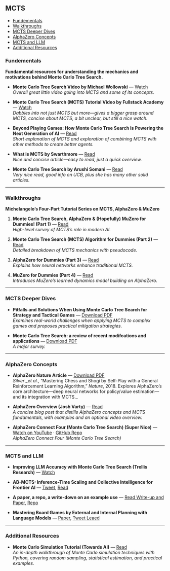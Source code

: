 ## MCTS

- [Fundementals](#fundementals)
- [Walkthroughs](#walkthroughs)
- [MCTS Deeper Dives](#mcts-deeper-dives)
- [AlphaZero Concepts](#alphazero-concepts)
- [MCTS and LLM](#mcts-and-llm)
- [Additional Resources](#additional-resources)

### Fundementals

**Fundamental resources for understanding the mechanics and motivations behind Monte Carlo Tree Search.**

- **Monte Carlo Tree Search Video by Michael Wollowski** — [Watch](https://www.youtube.com/watch?v=99gPnlfr7Jo)  
  _Overall great little video going into MCTS and some of its concepts._

- **Monte Carlo Tree Search (MCTS) Tutorial Video by Fullstack Academy** — [Watch](https://www.youtube.com/watch?v=99gPnlfr7Jo)  
  _Dabbles into not just MCTS but more—gives a bigger grasp around MCTS, concise about MCTS, a bit unclear, but still a nice watch._

- **Beyond Playing Games: How Monte Carlo Tree Search Is Powering the Next Generation of AI** — [Read](https://medium.com/data-science-collective/beyond-the-game-board-how-monte-carlo-tree-search-is-powering-the-next-generation-of-ai-a796994e2743)  
  _Short explanation of MCTS and exploration of combining MCTS with other methods to create better agents._

- **What is MCTS by Swarthmore** — [Read](https://www.cs.swarthmore.edu/~mitchell/classes/cs63/f20/reading/mcts.html)  
  _Nice and concise article—easy to read, just a quick overview._

- **Monte Carlo Tree Search by Arushi Somani** — [Read](https://www.amks.me/notes/mcts/)  
  _Very nice read, good info on UCB, plus she has many other solid articles._

---

### Walkthroughs

**Michelangelo’s Four-Part Tutorial Series on MCTS, AlphaZero & MuZero**

1. **Monte Carlo Tree Search, AlphaZero & (Hopefully) MuZero for Dummies! (Part 1)** — [Read](https://medium.com/@_michelangelo_/monte-carlo-tree-search-mcts-and-hopefully-muzero-for-dummies-11ad5d95d9d8)  
   _High-level survey of MCTS’s role in modern AI._

2. **Monte Carlo Tree Search (MCTS) Algorithm for Dummies (Part 2)** — [Read](https://medium.com/@_michelangelo_/monte-carlo-tree-search-mcts-algorithm-for-dummies-74b2bae53bfa)  
   _Detailed breakdown of MCTS mechanics with pseudocode._

3. **AlphaZero for Dummies (Part 3)** — [Read](https://medium.com/@_michelangelo_/alphazero-for-dummies-5bcc713fc9c6)  
   _Explains how neural networks enhance traditional MCTS._

4. **MuZero for Dummies (Part 4)** — [Read](https://medium.com/@_michelangelo_/muzero-for-dummies-28fa076e781e)  
   _Introduces MuZero’s learned dynamics model building on AlphaZero._

---

### MCTS Deeper Dives

- **Pitfalls and Solutions When Using Monte Carlo Tree Search for Strategy and Tactical Games** — [Download PDF](https://www.gameaipro.com/GameAIPro3/GameAIPro3_Chapter28_Pitfalls_and_Solutions_When_Using_Monte_Carlo_Tree_Search_for_Strategy_and_Tactical_Games.pdf)  
  _Examines real-world challenges when applying MCTS to complex games and proposes practical mitigation strategies._

- **Monte Carlo Tree Search: a review of recent modifcations
  and applications** — [Download PDF](https://link.springer.com/article/10.1007/s10462-022-10228-y?utm_source=chatgpt.com)  
   _A major survey._

---

### AlphaZero Concepts

- **AlphaZero Nature Article** — [Download PDF](https://www.nature.com/articles/nature24270.epdf?author_access_token=VJXbVjaSHxFoctQQ4p2k4tRgN0jAjWel9jnR3ZoTv0PVW4gB86EEpGqTRDtpIz-2rmo8-KG06gqVobU5NSCFeHILHcVFUeMsbvwS-lxjqQGg98faovwjxeTUgZAUMnRQ)  
  _Silver \_et al._, “Mastering Chess and Shogi by Self-Play with a General Reinforcement Learning Algorithm,” _Nature_, 2018. Explores AlphaZero’s core architecture—deep neural networks for policy/value estimation—and its integration with MCTS.\_

- **AlphaZero Overview (Josh Varty)** — [Read](https://joshvarty.github.io/AlphaZero/)  
  _A concise blog post that distills AlphaZero concepts and MCTS fundamentals, with examples and an optional video overview._

- **AlphaZero Connect Four (Monte Carlo Tree Search) (Super Nice)** — [Watch on YouTube](https://www.youtube.com/watch?v=_Y26BFaVclg) · [GitHub Repo](https://github.com/advait/c4a0)  
  _AlphaZero Connect Four (Monte Carlo Tree Search)_

---

### MCTS and LLM

- **Improving LLM Accuracy with Monte Carlo Tree Search (Trellis Research)** — [Watch](https://www.youtube.com/watch?v=mfAV_bigdRA&t=87s)

- **AB-MCTS: Inference-Time Scaling and Collective Intelligence for Frontier AI** — [Tweet](https://x.com/TrelisResearch/status/1939998805438734657), [Read](https://sakana.ai/ab-mcts/)

- **A paper, a repo, a write-down on an example use** — [Read Write-up and Paper](https://arunpatro.github.io/blog/mcts/#:~:text=MCTS%20achieves%20better%20benchmark%20performance,4%20unique%20samples%20per), [Repo](https://github.com/rmshin/llm-mcts)

- **Mastering Board Games by External and Internal Planning with Language Models** — [Paper](https://arxiv.org/pdf/2412.12119), [Tweet Leaed](https://x.com/ADarmouni/status/1874643013315518712)

---

### Additional Resources

- **Monte Carlo Simulation Tutorial (Towards AI)** — [Read](https://towardsai.net/p/editorial/monte-carlo-simulation-an-in-depth-tutorial-with-python-bcf6eb7856c8)  
  _An in-depth walkthrough of Monte Carlo simulation techniques with Python, covering random sampling, statistical estimation, and practical examples._
